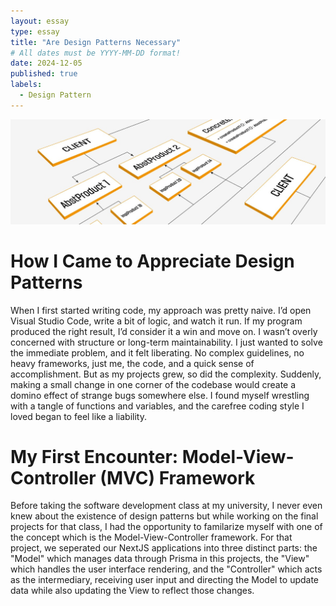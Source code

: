```yaml
---
layout: essay
type: essay
title: "Are Design Patterns Necessary"
# All dates must be YYYY-MM-DD format!
date: 2024-12-05
published: true
labels:
  - Design Pattern
---
```


<img width="600px" class="rounded float-start pe-4" src="../img/pattern/design-patterns.jpg">


# How I Came to Appreciate Design Patterns
When I first started writing code, my approach was pretty naive. I’d open Visual Studio Code, write a bit of logic, and watch it run. If my program produced the right result, I’d consider it a win and move on. I wasn’t overly concerned with structure or long-term maintainability. I just wanted to solve the immediate problem, and it felt liberating. No complex guidelines, no heavy frameworks, just me, the code, and a quick sense of accomplishment. But as my projects grew, so did the complexity. Suddenly, making a small change in one corner of the codebase would create a domino effect of strange bugs somewhere else. I found myself wrestling with a tangle of functions and variables, and the carefree coding style I loved began to feel like a liability.

# My First Encounter: Model-View-Controller (MVC) Framework
Before taking the software development class at my university, I never even knew about the existence of design patterns but while working on the final projects for that class, I had the opportunity to familarize myself with one of the concept which is the Model-View-Controller framework. For that project, we seperated our NextJS applications into three distinct parts: the "Model" which manages data through Prisma in this projects, the "View" which handles the user interface rendering, and the "Controller" which acts as the intermediary, receiving user input and directing the Model to update data while also updating the View to reflect those changes.